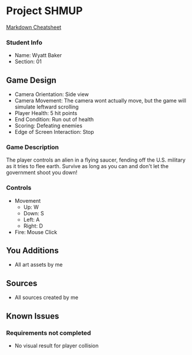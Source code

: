 # Project SHMUP

[Markdown Cheatsheet](https://github.com/adam-p/markdown-here/wiki/Markdown-Here-Cheatsheet)

### Student Info

-   Name: Wyatt Baker
-   Section: 01

## Game Design

-   Camera Orientation: Side view
-   Camera Movement: The camera wont actually move, but the game will simulate leftward scrolling
-   Player Health: 5 hit points
-   End Condition: Run out of health
-   Scoring: Defeating enemies
-   Edge of Screen Interaction: Stop

### Game Description

The player controls an alien in a flying saucer, fending off the U.S. military as it tries to flee earth. Survive as long as you can and don't let the government shoot you down!

### Controls

-   Movement
    -   Up: W
    -   Down: S
    -   Left: A
    -   Right: D
-   Fire: Mouse Click

## You Additions

- All art assets by me

## Sources

-   All sources created by me

## Known Issues



### Requirements not completed

- No visual result for player collision



